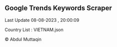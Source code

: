 

## Google Trends Keywords Scraper 
 
Last Update 08-08-2023 , 20:00:09

Country List :
VIETNAM.json



© Abdul Muttaqin 
